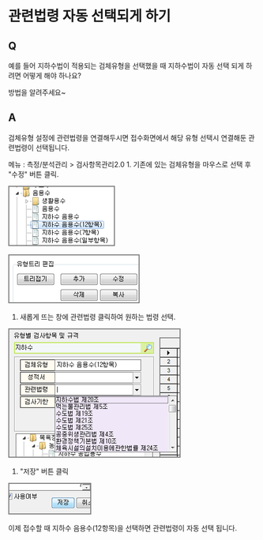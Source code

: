# 관련법령 자동 선택되게 하기

## Q

예를 들어 지하수법이 적용되는 검체유형을 선택했을 때 지하수법이 자동 선택 되게 하려면 어떻게 해야 하나요?

방법을 알려주세요~

## A

검체유형 설정에 관련법령을 연결해두시면 접수화면에서 해당 유형 선택시 연결해둔 관련법령이 선택됩니다.

메뉴 : 측정/분석관리 &gt; 검사항목관리2.0 1. 기존에 있는 검체유형을 마우스로 선택 후 "수정" 버튼 클릭.

![](../.gitbook/assets/01-_1%20%284%29.png)

![](../.gitbook/assets/02-_3.png)

 1. 새롭게 뜨는 창에 관련법령 클릭하여 원하는 법령 선택. 

![](../.gitbook/assets/03-_8%20%281%29.png)

 1. "저장" 버튼 클릭

![](../.gitbook/assets/04-_11%20%282%29.png)

이제 접수할 때 지하수 음용수\(12항목\)을 선택하면 관련법령이 자동 선택 됩니다.

